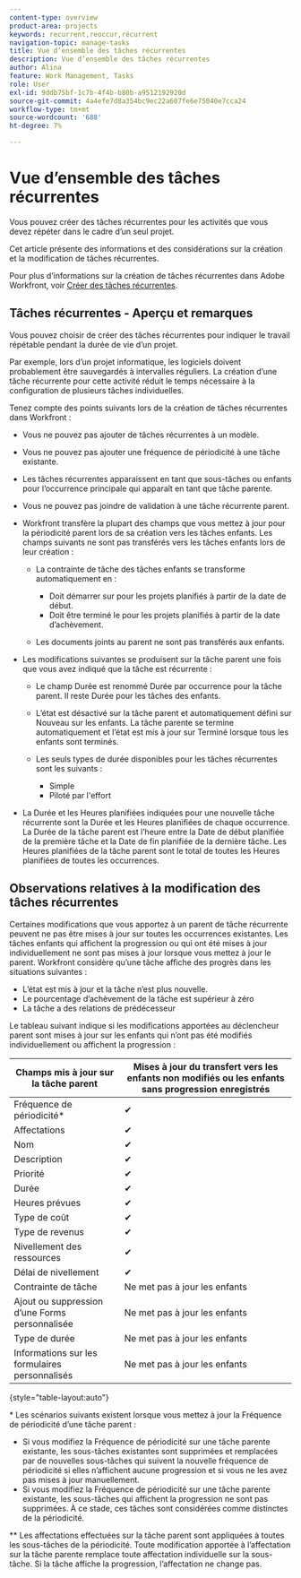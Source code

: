```yaml
---
content-type: overview
product-area: projects
keywords: recurrent,reoccur,récurrent
navigation-topic: manage-tasks
title: Vue d’ensemble des tâches récurrentes
description: Vue d’ensemble des tâches récurrentes
author: Alina
feature: Work Management, Tasks
role: User
exl-id: 9ddb75bf-1c7b-4f4b-b80b-a9512192920d
source-git-commit: 4a4efe7d8a354bc9ec22a607fe6e75040e7cca24
workflow-type: tm+mt
source-wordcount: '688'
ht-degree: 7%

---
```


# Vue d’ensemble des tâches récurrentes

<!--
<div data-mc-conditions="QuicksilverOrClassic.Draft mode">
<p>(NOTE: DO NOT DO NOT EDIT OR CHANGE!!! linked to the NWE UI, this is not linked to classic - direct links:</p>
<p>https://one.workfront.com/s/csh?context=2288&pubname=workfront-classic</p>
<p>https://one.workfront.com/s/csh?context=2288&pubname=the-new-workfront-experience >> this)</p>
</div>
-->

Vous pouvez créer des tâches récurrentes pour les activités que vous devez répéter dans le cadre d’un seul projet.

Cet article présente des informations et des considérations sur la création et la modification de tâches récurrentes.

Pour plus d’informations sur la création de tâches récurrentes dans Adobe Workfront, voir [Créer des tâches récurrentes](../../../manage-work/tasks/create-tasks/create-recurring-tasks.md).

## Tâches récurrentes - Aperçu et remarques

Vous pouvez choisir de créer des tâches récurrentes pour indiquer le travail répétable pendant la durée de vie d’un projet.

Par exemple, lors d’un projet informatique, les logiciels doivent probablement être sauvegardés à intervalles réguliers. La création d’une tâche récurrente pour cette activité réduit le temps nécessaire à la configuration de plusieurs tâches individuelles.

Tenez compte des points suivants lors de la création de tâches récurrentes dans Workfront :

* Vous ne pouvez pas ajouter de tâches récurrentes à un modèle.
* Vous ne pouvez pas ajouter une fréquence de périodicité à une tâche existante.
* Les tâches récurrentes apparaissent en tant que sous-tâches ou enfants pour l’occurrence principale qui apparaît en tant que tâche parente.
* Vous ne pouvez pas joindre de validation à une tâche récurrente parent.
* Workfront transfère la plupart des champs que vous mettez à jour pour la périodicité parent lors de sa création vers les tâches enfants. Les champs suivants ne sont pas transférés vers les tâches enfants lors de leur création :

   * La contrainte de tâche des tâches enfants se transforme automatiquement en :

      * Doit démarrer sur pour les projets planifiés à partir de la date de début.
      * Doit être terminé le pour les projets planifiés à partir de la date d’achèvement.

   * Les documents joints au parent ne sont pas transférés aux enfants.

* Les modifications suivantes se produisent sur la tâche parent une fois que vous avez indiqué que la tâche est récurrente :

   * Le champ Durée est renommé Durée par occurrence pour la tâche parent. Il reste Durée pour les tâches des enfants.
   * L’état est désactivé sur la tâche parent et automatiquement défini sur Nouveau sur les enfants. La tâche parente se termine automatiquement et l’état est mis à jour sur Terminé lorsque tous les enfants sont terminés.
   * Les seuls types de durée disponibles pour les tâches récurrentes sont les suivants :

      * Simple
      * Piloté par l&#39;effort
* La Durée et les Heures planifiées indiquées pour une nouvelle tâche récurrente sont la Durée et les Heures planifiées de chaque occurrence. La Durée de la tâche parent est l’heure entre la Date de début planifiée de la première tâche et la Date de fin planifiée de la dernière tâche. Les Heures planifiées de la tâche parent sont le total de toutes les Heures planifiées de toutes les occurrences.

## Observations relatives à la modification des tâches récurrentes

Certaines modifications que vous apportez à un parent de tâche récurrente peuvent ne pas être mises à jour sur toutes les occurrences existantes. Les tâches enfants qui affichent la progression ou qui ont été mises à jour individuellement ne sont pas mises à jour lorsque vous mettez à jour le parent. Workfront considère qu’une tâche affiche des progrès dans les situations suivantes :

* L’état est mis à jour et la tâche n’est plus nouvelle.
* Le pourcentage d’achèvement de la tâche est supérieur à zéro
* La tâche a des relations de prédécesseur

Le tableau suivant indique si les modifications apportées au déclencheur parent sont mises à jour sur les enfants qui n’ont pas été modifiés individuellement ou affichent la progression :

| Champs mis à jour sur la tâche parent | Mises à jour du transfert vers les enfants non modifiés ou les enfants sans progression enregistrés |
|---|---|
| Fréquence de périodicité* | ✔ |
| Affectations | ✔ |
| Nom | ✔ |
| Description | ✔ |
| Priorité | ✔ |
| Durée | ✔ |
| Heures prévues | ✔ |
| Type de coût | ✔ |
| Type de revenus | ✔ |
| Nivellement des ressources | ✔ |
| Délai de nivellement | ✔ |
| Contrainte de tâche | Ne met pas à jour les enfants |
| Ajout ou suppression d’une Forms personnalisée | Ne met pas à jour les enfants |
| Type de durée | Ne met pas à jour les enfants |
| Informations sur les formulaires personnalisés | Ne met pas à jour les enfants |

{style="table-layout:auto"}

&#42; Les scénarios suivants existent lorsque vous mettez à jour la Fréquence de périodicité d’une tâche parent :

* Si vous modifiez la Fréquence de périodicité sur une tâche parente existante, les sous-tâches existantes sont supprimées et remplacées par de nouvelles sous-tâches qui suivent la nouvelle fréquence de périodicité si elles n’affichent aucune progression et si vous ne les avez pas mises à jour manuellement.
* Si vous modifiez la Fréquence de périodicité sur une tâche parente existante, les sous-tâches qui affichent la progression ne sont pas supprimées. À ce stade, ces tâches sont considérées comme distinctes de la périodicité.

&#42;&#42; Les affectations effectuées sur la tâche parent sont appliquées à toutes les sous-tâches de la périodicité. Toute modification apportée à l’affectation sur la tâche parente remplace toute affectation individuelle sur la sous-tâche. Si la tâche affiche la progression, l’affectation ne change pas.

 
